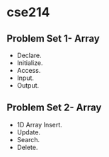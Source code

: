 # cse214
## Problem Set 1- Array

* Declare.
* Initialize.
* Access.
* Input.
* Output.

## Problem Set 2- Array

* 1D Array Insert.
* Update.
* Search.
* Delete.
